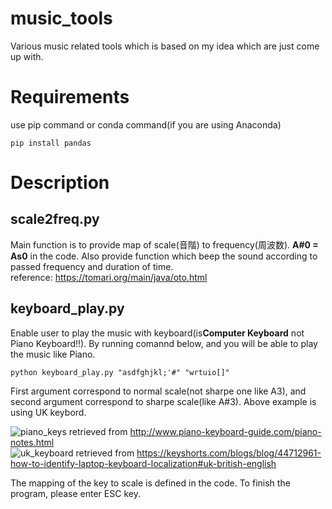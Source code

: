 # music_tools
Various music related tools which is based on my idea which are just come up with.

# Requirements
use pip command or conda command(if you are using Anaconda)
```
pip install pandas
```

# Description
## scale2freq.py
Main function is to provide map of scale(音階) to frequency(周波数). **A#0 = As0** in the code. Also provide function which beep the sound according to passed frequency and duration of time.  
reference: https://tomari.org/main/java/oto.html 

## keyboard_play.py
Enable user to play the music with keyboard(is**Computer Keyboard** not Piano Keyboard!!). By running comannd below, and you will be able to play the music like Piano.
```
python keyboard_play.py "asdfghjkl;'#" "wrtuio[]"
```
First argument correspond to normal scale(not sharpe one like A3), and second argument correspond to sharpe scale(like A#3). 
Above example is using UK keybord.

![piano_keys](https://user-images.githubusercontent.com/44910734/128111831-d44a3869-959d-4d6b-8d45-31987bc01e86.jpg)
retrieved from http://www.piano-keyboard-guide.com/piano-notes.html  
![uk_keyboard](https://user-images.githubusercontent.com/44910734/128111926-76fab6ea-eeec-4e5f-b589-b256b067d5fc.png)
retrieved from https://keyshorts.com/blogs/blog/44712961-how-to-identify-laptop-keyboard-localization#uk-british-english

The mapping of the key to scale is defined in the code.
To finish the program, please enter ESC key.
